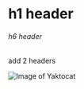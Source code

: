 # h1 header

###### h6 header


add 2 headers


![Image of Yaktocat](https://octodex.github.com/images/yaktocat.png)
